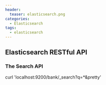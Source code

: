 ```yaml
---
header:
  teaser: elasticsearch.png
categories:
  - Elasticsearch
tags:
  - elasticsearch
---
```


## Elasticsearch RESTful API

### The Search API

  curl 'localhost:9200/bank/_search?q=*&pretty'
